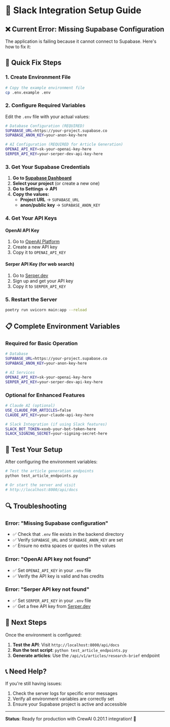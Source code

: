 # 🚀 Slack Integration Setup Guide

## ❌ Current Error: Missing Supabase Configuration

The application is failing because it cannot connect to Supabase. Here's how to fix it:

## 🔧 Quick Fix Steps

### 1. Create Environment File
```bash
# Copy the example environment file
cp .env.example .env
```

### 2. Configure Required Variables
Edit the `.env` file with your actual values:

```bash
# Database Configuration (REQUIRED)
SUPABASE_URL=https://your-project.supabase.co
SUPABASE_ANON_KEY=your-anon-key-here

# AI Configuration (REQUIRED for Article Generation)
OPENAI_API_KEY=sk-your-openai-key-here
SERPER_API_KEY=your-serper-dev-api-key-here
```

### 3. Get Your Supabase Credentials

1. **Go to [Supabase Dashboard](https://supabase.com/dashboard)**
2. **Select your project** (or create a new one)
3. **Go to Settings → API**
4. **Copy the values:**
   - **Project URL** → `SUPABASE_URL`
   - **anon/public key** → `SUPABASE_ANON_KEY`

### 4. Get Your API Keys

#### OpenAI API Key
1. Go to [OpenAI Platform](https://platform.openai.com/api-keys)
2. Create a new API key
3. Copy it to `OPENAI_API_KEY`

#### Serper API Key (for web search)
1. Go to [Serper.dev](https://serper.dev/)
2. Sign up and get your API key
3. Copy it to `SERPER_API_KEY`

### 5. Restart the Server
```bash
poetry run uvicorn main:app --reload
```

## 📋 Complete Environment Variables

### Required for Basic Operation
```bash
# Database
SUPABASE_URL=https://your-project.supabase.co
SUPABASE_ANON_KEY=your-anon-key-here

# AI Services
OPENAI_API_KEY=sk-your-openai-key-here
SERPER_API_KEY=your-serper-dev-api-key-here
```

### Optional for Enhanced Features
```bash
# Claude AI (optional)
USE_CLAUDE_FOR_ARTICLES=false
CLAUDE_API_KEY=your-claude-api-key-here

# Slack Integration (if using Slack features)
SLACK_BOT_TOKEN=xoxb-your-bot-token-here
SLACK_SIGNING_SECRET=your-signing-secret-here
```

## 🧪 Test Your Setup

After configuring the environment variables:

```bash
# Test the article generation endpoints
python test_article_endpoints.py

# Or start the server and visit
# http://localhost:8000/api/docs
```

## 🔍 Troubleshooting

### Error: "Missing Supabase configuration"
- ✅ Check that `.env` file exists in the backend directory
- ✅ Verify `SUPABASE_URL` and `SUPABASE_ANON_KEY` are set
- ✅ Ensure no extra spaces or quotes in the values

### Error: "OpenAI API key not found"
- ✅ Set `OPENAI_API_KEY` in your `.env` file
- ✅ Verify the API key is valid and has credits

### Error: "Serper API key not found"
- ✅ Set `SERPER_API_KEY` in your `.env` file
- ✅ Get a free API key from [Serper.dev](https://serper.dev/)

## 🎯 Next Steps

Once the environment is configured:

1. **Test the API**: Visit `http://localhost:8000/api/docs`
2. **Run the test script**: `python test_article_endpoints.py`
3. **Generate articles**: Use the `/api/v1/articles/research-brief` endpoint

## 📞 Need Help?

If you're still having issues:
1. Check the server logs for specific error messages
2. Verify all environment variables are correctly set
3. Ensure your Supabase project is active and accessible

---

**Status**: Ready for production with CrewAI 0.201.1 integration! 🚀
